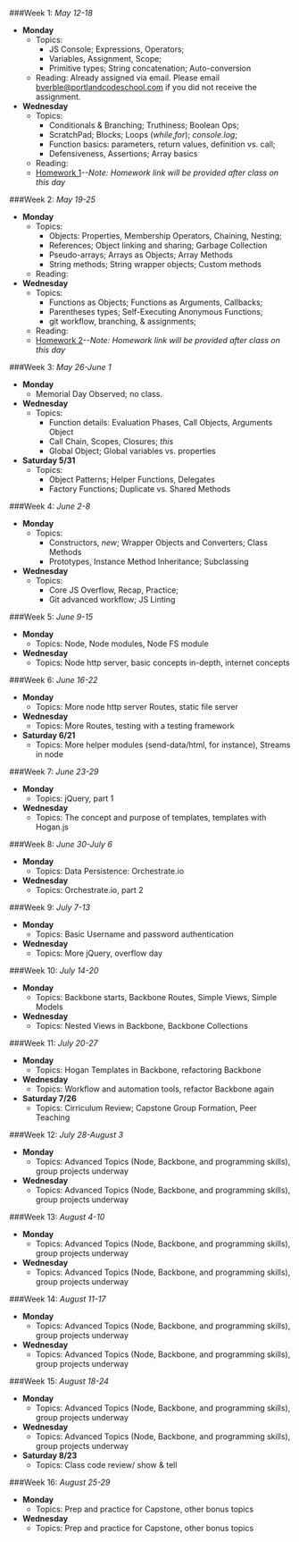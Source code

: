 ###Week 1: *May 12-18*
+ **Monday**
    * Topics: 
		* JS Console; Expressions, Operators;
		* Variables, Assignment, Scope;
		* Primitive types; String concatenation; Auto-conversion
    * Reading: Already assigned via email. Please email bverble@portlandcodeschool.com if you did not receive the assignment. 
+ **Wednesday**
    * Topics: 
		* Conditionals & Branching; Truthiness; Boolean Ops;
		* ScratchPad; Blocks; Loops (_while_,_for_); _console.log_;
		* Function basics: parameters, return values, definition vs. call;
		* Defensiveness, Assertions; Array basics
    * Reading:
    * [Homework 1]()--*Note: Homework link will be provided after class on this day*

###Week 2: *May 19-25*
+ **Monday**
    * Topics: 
		* Objects: Properties, Membership Operators, Chaining, Nesting;
        * References; Object linking and sharing; Garbage Collection
		* Pseudo-arrays; Arrays as Objects; Array Methods
        * String methods; String wrapper objects; Custom methods
    * Reading:
+ **Wednesday**
    * Topics: 
		* Functions as Objects; Functions as Arguments, Callbacks;
        * Parentheses types; Self-Executing Anonymous Functions;
		* git workflow, branching, & assignments;
    * Reading:
    * [Homework 2]()--*Note: Homework link will be provided after class on this day*

###Week 3: *May 26-June 1*
+ **Monday**
    * Memorial Day Observed; no class.
+ **Wednesday**
    * Topics:
		* Function details: Evaluation Phases, Call Objects, Arguments Object
        * Call Chain, Scopes, Closures; _this_
        * Global Object; Global variables vs. properties
+ **Saturday 5/31**
    * Topics:
        * Object Patterns; Helper Functions, Delegates
        * Factory Functions; Duplicate vs. Shared Methods

###Week 4: *June 2-8*
+ **Monday**
    * Topics:
		* Constructors, _new_; Wrapper Objects and Converters; Class Methods
		* Prototypes, Instance Method Inheritance; Subclassing
+ **Wednesday**
    * Topics:
        * Core JS Overflow, Recap, Practice;
        * Git advanced workflow; JS Linting

###Week 5: *June 9-15*
+ **Monday**
    * Topics: Node, Node modules, Node FS module
+ **Wednesday**
    * Topics: Node http server, basic concepts in-depth, internet concepts

###Week 6: *June 16-22*
+ **Monday**
    * Topics: More node http server Routes, static file server
+ **Wednesday**
    * Topics: More Routes, testing with a testing framework
+ **Saturday 6/21**
    * Topics: More helper modules (send-data/html, for instance), Streams in node

###Week 7: *June 23-29*
+ **Monday**
    * Topics: jQuery, part 1
+ **Wednesday**
    * Topics: The concept and purpose of templates, templates with Hogan.js

###Week 8: *June 30-July 6*
+ **Monday**
    * Topics: Data Persistence: Orchestrate.io
+ **Wednesday**
    * Topics: Orchestrate.io, part 2

###Week 9: *July 7-13*
+ **Monday**
    * Topics: Basic Username and password authentication
+ **Wednesday**
    * Topics: More jQuery, overflow day

###Week 10: *July 14-20*
+ **Monday**
    * Topics: Backbone starts, Backbone Routes, Simple Views, Simple Models
+ **Wednesday**
    * Topics: Nested Views in Backbone, Backbone Collections

###Week 11: *July 20-27*
+ **Monday**
    * Topics: Hogan Templates in Backbone, refactoring Backbone
+ **Wednesday**
    * Topics: Workflow and automation tools, refactor Backbone again
+ **Saturday 7/26**
    * Topics: Cirriculum Review; Capstone Group Formation, Peer Teaching

###Week 12: *July 28-August 3*
+ **Monday**
    * Topics: Advanced Topics (Node, Backbone, and programming skills), group projects underway 
+ **Wednesday**
    * Topics: Advanced Topics (Node, Backbone, and programming skills), group projects underway 

###Week 13: *August 4-10*
+ **Monday**
    * Topics: Advanced Topics (Node, Backbone, and programming skills), group projects underway 
+ **Wednesday**
    * Topics: Advanced Topics (Node, Backbone, and programming skills), group projects underway 

###Week 14: *August 11-17*
+ **Monday**
    * Topics: Advanced Topics (Node, Backbone, and programming skills), group projects underway 
+ **Wednesday**
    * Topics: Advanced Topics (Node, Backbone, and programming skills), group projects underway 

###Week 15: *August 18-24*
+ **Monday**
    * Topics: Advanced Topics (Node, Backbone, and programming skills), group projects underway 
+ **Wednesday**
    * Topics: Advanced Topics (Node, Backbone, and programming skills), group projects underway 
+ **Saturday 8/23**
    * Topics: Class code review/ show & tell

###Week 16: *August 25-29*
+ **Monday**
    * Topics: Prep and practice for Capstone, other bonus topics
+ **Wednesday**
    * Topics: Prep and practice for Capstone, other bonus topics